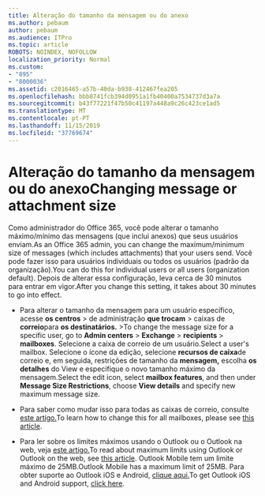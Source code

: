 ```yaml
---
title: Alteração do tamanho da mensagem ou do anexo
ms.author: pebaum
author: pebaum
ms.audience: ITPro
ms.topic: article
ROBOTS: NOINDEX, NOFOLLOW
localization_priority: Normal
ms.custom:
- "895"
- "8000036"
ms.assetid: c2016465-a57b-40da-b938-412467fea205
ms.openlocfilehash: bbb8741fcb394d0951a1fb40400a7534737d3a7a
ms.sourcegitcommit: b43f77221f47b50c41197a448a9c26c423ce1ad5
ms.translationtype: MT
ms.contentlocale: pt-PT
ms.lasthandoff: 11/15/2019
ms.locfileid: "37769674"
---
```

# <a name="changing-message-or-attachment-size"></a><span data-ttu-id="9f2f6-102">Alteração do tamanho da mensagem ou do anexo</span><span class="sxs-lookup"><span data-stu-id="9f2f6-102">Changing message or attachment size</span></span>

<span data-ttu-id="9f2f6-103">Como administrador do Office 365, você pode alterar o tamanho máximo/mínimo das mensagens (que inclui anexos) que seus usuários enviam.</span><span class="sxs-lookup"><span data-stu-id="9f2f6-103">As an Office 365 admin, you can change the maximum/minimum size of messages (which includes attachments) that your users send.</span></span> <span data-ttu-id="9f2f6-104">Você pode fazer isso para usuários individuais ou todos os usuários (padrão da organização).</span><span class="sxs-lookup"><span data-stu-id="9f2f6-104">You can do this for individual users or all users (organization default).</span></span> <span data-ttu-id="9f2f6-105">Depois de alterar essa configuração, leva cerca de 30 minutos para entrar em vigor.</span><span class="sxs-lookup"><span data-stu-id="9f2f6-105">After you change this setting, it takes about 30 minutes to go into effect.</span></span>
  
- <span data-ttu-id="9f2f6-106">Para alterar o tamanho da mensagem para um usuário específico, acesse **os centros** \> de administração **que trocam** \> caixas de **correio**para **os destinatários.** \></span><span class="sxs-lookup"><span data-stu-id="9f2f6-106">To change the message size for a specific user, go to **Admin centers** \> **Exchange** \> **recipients** \> **mailboxes**.</span></span> <span data-ttu-id="9f2f6-107">Selecione a caixa de correio de um usuário.</span><span class="sxs-lookup"><span data-stu-id="9f2f6-107">Select a user's mailbox.</span></span> <span data-ttu-id="9f2f6-108">Selecione o ícone da edição, selecione **recursos de caixa**de correio e, em seguida, restrições de tamanho da **mensagem,** escolha **os detalhes** do View e especifique o novo tamanho máximo da mensagem.</span><span class="sxs-lookup"><span data-stu-id="9f2f6-108">Select the edit icon, select **mailbox features**, and then under **Message Size Restrictions**, choose **View details** and specify new maximum message size.</span></span>

- <span data-ttu-id="9f2f6-109">Para saber como mudar isso para todas as caixas de correio, consulte [este artigo.](https://www.microsoft.com/microsoft-365/blog/2015/04/15/office-365-now-supports-larger-email-messages-up-to-150-mb/)</span><span class="sxs-lookup"><span data-stu-id="9f2f6-109">To learn how to change this for all mailboxes, please see [this article](https://www.microsoft.com/microsoft-365/blog/2015/04/15/office-365-now-supports-larger-email-messages-up-to-150-mb/).</span></span>

- <span data-ttu-id="9f2f6-110">Para ler sobre os limites máximos usando o Outlook ou o Outlook na web, veja [este artigo.](https://technet.microsoft.com/library/exchange-online-limits.aspx#MessageLimits)</span><span class="sxs-lookup"><span data-stu-id="9f2f6-110">To read about maximum limits using Outlook or Outlook on the web, see [this article](https://technet.microsoft.com/library/exchange-online-limits.aspx#MessageLimits).</span></span> <span data-ttu-id="9f2f6-111">Outlook Mobile tem um limite máximo de 25MB.</span><span class="sxs-lookup"><span data-stu-id="9f2f6-111">Outlook Mobile has a maximum limit of 25MB.</span></span> <span data-ttu-id="9f2f6-112">Para obter suporte ao Outlook iOS e Android, [clique aqui.](https://support.office.com/article/Get-in-app-help-for-Outlook-for-iOS-and-Android-218a22d1-9fa5-4889-b689-de1c63493243)</span><span class="sxs-lookup"><span data-stu-id="9f2f6-112">To get Outlook iOS and Android support, [click here](https://support.office.com/article/Get-in-app-help-for-Outlook-for-iOS-and-Android-218a22d1-9fa5-4889-b689-de1c63493243).</span></span>
